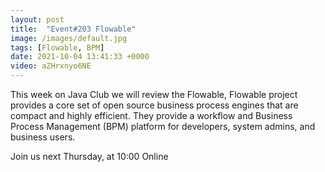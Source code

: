 ```yaml
---
layout: post
title:  "Event#203 Flowable"
image: /images/default.jpg
tags: [Flowable, BPM]
date: 2021-10-04 13:41:33 +0000
video: aZHrxnyo6NE
---
```


This week on Java Club we will review the Flowable, Flowable project provides a core set of open source business process engines that are compact and highly efficient. They provide a workflow and Business Process Management (BPM) platform for developers, system admins, and business users.

Join us next Thursday, at 10:00 Online
